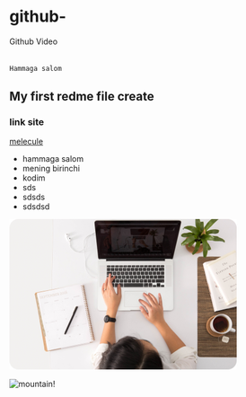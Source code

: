 # github-
Github Video

```kotlin

Hammaga salom 

```

## My first redme file create
### link site
[melecule](https://animated-lily-8d4a51.netlify.app/)

* hammaga salom
* mening birinchi
* kodim
* sds
* sdsds
* sdsdsd

![profile!](IMAGE(4).png)

![mountain!](https://images.unsplash.com/photo-1455156218388-5e61b526818b?ixlib=rb-1.2.1&ixid=MnwxMjA3fDB8MHxwaG90by1wYWdlfHx8fGVufDB8fHx8&auto=format&fit=crop&w=1470&q=80)